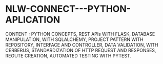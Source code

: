 # NLW-CONNECT---PYTHON-APLICATION
CONTENT : PYTHON CONCEPTS, REST APIs WITH FLASK, DATABASE MANIPULATION, WITH SQLALCHEMY, PROJECT PATTERN WITH REPOSITORY, INTERFACE AND CONTROLLER, DATA VALIDATION, WITH CERBERUS, STANDARDIZATION OF HTTP REQUEST AND RESPONSES, REOUTE CREATION, AUTOMATED TESTING WITH PYTEST.
